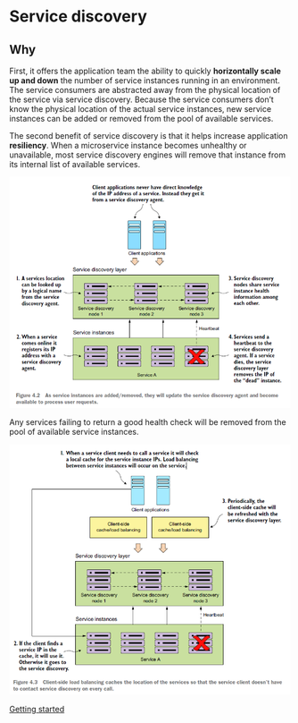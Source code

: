 # Service discovery

## Why

First, it offers the application team the ability to quickly **horizontally scale up and down** the number of service instances running in an environment. The service consumers are abstracted away from the physical location of the service via service discovery. Because the service consumers don’t know the physical location of the actual service instances, new service instances can be added or removed from the pool of available services.

The second benefit of service discovery is that it helps increase application **resiliency**. When a microservice instance becomes unhealthy or unavailable, most service discovery engines will remove that instance from its internal list of available services.

<img src="https://github.com/KiraDiShira/Spring/blob/master/ServiceDiscovery/Images/sd1.PNG" />

Any services failing to return a good health check will be removed from the pool of available service instances.

<img src="https://github.com/KiraDiShira/Spring/blob/master/ServiceDiscovery/Images/sd2.PNG" />

[Getting started](https://spring.io/guides/gs/service-registration-and-discovery/)
